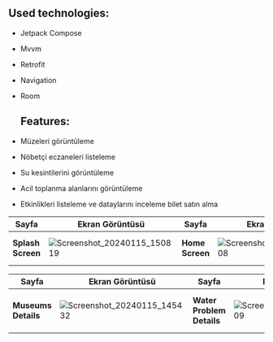 ## Used technologies: 

- Jetpack Compose
- Mvvm
- Retrofit
- Navigation
- Room

  ## Features:

- Müzeleri görüntüleme
- Nöbetçi eczaneleri listeleme
- Su kesintilerini görüntüleme
- Acil toplanma alanlarını görüntüleme
- Etkinlikleri listeleme ve dataylarını inceleme bilet satın alma
  
  

| Sayfa           | Ekran Görüntüsü                                                 | Sayfa           | Ekran Görüntüsü                                                 | Sayfa           | Ekran Görüntüsü                                                 | Sayfa           | Ekran Görüntüsü                                                 | Sayfa           | Ekran Görüntüsü        | Sayfa           | Ekran Görüntüsü                                                                                      |   
| --------------- | -------------------------------------------------------------- | --------------- | -------------------------------------------------------------- | --------------- | -------------------------------------------------------------- | --------------- | -------------------------------------------------------------- | --------------- | -------------------------------------------------------------- |--------------- | -------------------------------------------------------------- |
| **Splash Screen**  | ![Screenshot_20240115_150819](https://github.com/ayberktmn/IzmirExpress/assets/83671296/c4d46534-c2a0-418d-ad0f-71f3de1fc8a9)| **Home Screen**   |![Screenshot_20240115_145408](https://github.com/ayberktmn/IzmirExpress/assets/83671296/2e717755-37ef-42a4-ad20-31bbb2dac6d1)| **Museums Screen** | ![Screenshot_20240115_145420](https://github.com/ayberktmn/IzmirExpress/assets/83671296/d3e3a980-7bbe-4507-b9d9-f01ad4a4e532)| **Pharmacy Screen** |![Screenshot_20240115_145450](https://github.com/ayberktmn/IzmirExpress/assets/83671296/9bb4a489-de6e-4b7d-9c01-df1997c5e03b)|**Water Problem Screen** |![Screenshot_20240115_145504](https://github.com/ayberktmn/IzmirExpress/assets/83671296/cdcc0026-619f-41fe-b5cf-4ec6ef03b718) |**Activity Screen** |![Screenshot_20240115_145525](https://github.com/ayberktmn/IzmirExpress/assets/83671296/502dfc55-5aaf-48b6-8ec2-3567e94ac33a)|

| Sayfa           | Ekran Görüntüsü                                                 | Sayfa           | Ekran Görüntüsü                                                 | Sayfa           | Ekran Görüntüsü                                                 | Sayfa           | Ekran Görüntüsü                                                 | Sayfa           | Ekran Görüntüsü        |
| --------------- | -------------------------------------------------------------- | --------------- | -------------------------------------------------------------- | --------------- | -------------------------------------------------------------- | --------------- | -------------------------------------------------------------- | --------------- | -------------------------------------------------------------- |
| **Museums Details**  | ![Screenshot_20240115_145432](https://github.com/ayberktmn/IzmirExpress/assets/83671296/b5b93301-b9e0-4a77-a510-1c87263b9852)| **Water Problem Details**  |![Screenshot_20240115_145509](https://github.com/ayberktmn/IzmirExpress/assets/83671296/0b7fb6f8-fe38-4e99-92a5-99b8c7fd9f3a) | **Activity Details**  |![Screenshot_20240115_145525](https://github.com/ayberktmn/IzmirExpress/assets/83671296/36d734d2-2604-4e50-8235-1c6a84a59f77)| **Activity Details**  | ![Screenshot_20240115_145532](https://github.com/ayberktmn/IzmirExpress/assets/83671296/cab2a6f3-67b1-4959-ae23-280bc77bf87d)|**Emergency Assembly Area Screen**  |![Screenshot_20240115_145344](https://github.com/ayberktmn/IzmirExpress/assets/83671296/6edce9e3-d98c-4ec5-b677-8ed1a18ad044)|

